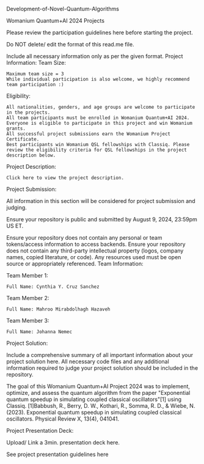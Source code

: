 Development-of-Novel-Quantum-Algorithms

Womanium Quantum+AI 2024 Projects

Please review the participation guidelines here before starting the project.

Do NOT delete/ edit the format of this read.me file.

Include all necessary information only as per the given format.
Project Information:
Team Size:

    Maximum team size = 3
    While individual participation is also welcome, we highly recommend team participation :)

Eligibility:

    All nationalities, genders, and age groups are welcome to participate in the projects.
    All team participants must be enrolled in Womanium Quantum+AI 2024.
    Everyone is eligible to participate in this project and win Womanium grants.
    All successful project submissions earn the Womanium Project Certificate.
    Best participants win Womanium QSL fellowships with Classiq. Please review the eligibility criteria for QSL fellowships in the project description below.

Project Description:

    Click here to view the project description.

Project Submission:

All information in this section will be considered for project submission and judging.

Ensure your repository is public and submitted by August 9, 2024, 23:59pm US ET.

Ensure your repository does not contain any personal or team tokens/access information to access backends. Ensure your repository does not contain any third-party intellectual property (logos, company names, copied literature, or code). Any resources used must be open source or appropriately referenced.
Team Information:

Team Member 1:

    Full Name: Cynthia Y. Cruz Sanchez

Team Member 2:

    Full Name: Mahroo Mirabdolhagh Hazaveh
    
Team Member 3: 

    Full Name: Johanna Nemec

Project Solution:

Include a comprehensive summary of all important information about your project solution here. All necessary code files and any additional information required to judge your project solution should be included in the repository.

The goal of this Womanium Quantum+AI Project 2024 was to implement, optimize, and assess the quantum algorithm from the paper "Exponential quantum speedup in simulating coupled classical oscillators"[1] using Classiq. 
[1]Babbush, R., Berry, D. W., Kothari, R., Somma, R. D., & Wiebe, N. (2023). Exponential quantum speedup in simulating coupled classical oscillators. Physical Review X, 13(4), 041041.

Project Presentation Deck:

Upload/ Link a 3min. presentation deck here.

See project presentation guidelines here
